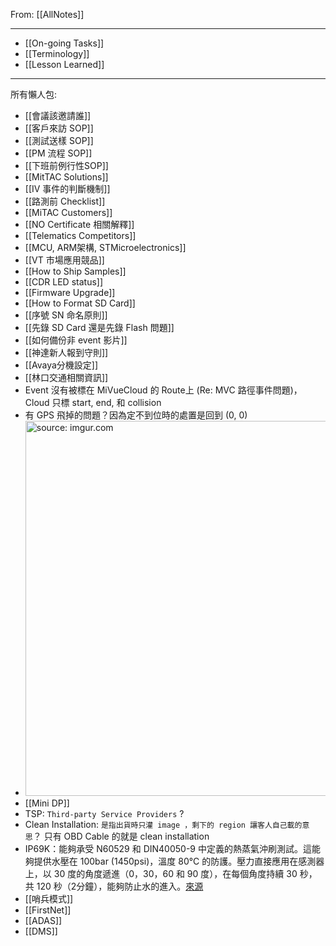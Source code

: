From: [[AllNotes]]

---

- [[On-going Tasks]]
- [[Terminology]]
- [[Lesson Learned]]

---

所有懶人包:
- [[會議該邀請誰]]
- [[客戶來訪 SOP]]
- [[測試送樣 SOP]]
- [[PM 流程 SOP]]
- [[下班前例行性SOP]]
- [[MitTAC Solutions]]
- [[IV 事件的判斷機制]]
- [[路測前 Checklist]]
- [[MiTAC Customers]]
- [[NO Certificate 相關解釋]]
- [[Telematics Competitors]]
- [[MCU, ARM架構, STMicroelectronics]]
- [[VT 市場應用競品]]
- [[How to Ship Samples]]
- [[CDR LED status]]
- [[Firmware Upgrade]]
- [[How to Format SD Card]]
- [[序號 SN 命名原則]]
- [[先錄 SD Card 還是先錄 Flash 問題]]
- [[如何備份非 event 影片]]
- [[神達新人報到守則]]
- [[Avaya分機設定]]
- [[林口交通相關資訊]]
- Event 沒有被標在 MiVueCloud 的 Route上  (Re: MVC 路徑事件問題)，Cloud 只標 start, end, 和 collision
- 有 GPS 飛掉的問題？因為定不到位時的處置是回到 (0, 0)
- <a href="https://imgur.com/3LLzxzB"><img src="https://i.imgur.com/3LLzxzB.png" title="source: imgur.com" width="600px"/></a>
- [[Mini DP]]
- TSP: `Third-party Service Providers` ?
- Clean Installation: `是指出貨時只灌 image ，剩下的 region 讓客人自己載的意思`？ 只有 OBD Cable 的就是 clean installation
- IP69K：能夠承受 N60529 和 DIN40050-9 中定義的熱蒸氣沖刷測試。這能夠提供水壓在 100bar (1450psi)，溫度 80°C 的防護。壓力直接應用在感測器上，以 30 度的角度遞進（0，30，60 和 90 度），在每個角度持續 30 秒，共 120 秒（2分鐘），能夠防止水的進入。[來源](https://twgreatdaily.com/HsCr-nMBURTf-Dn5Um6t.html)
- [[哨兵模式]]
- [[FirstNet]]
- [[ADAS]]
- [[DMS]]
